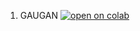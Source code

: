 1. GAUGAN
 [![open on colab](https://colab.research.google.com/assets/colab-badge.svg)](https://colab.research.google.com/drive/1Y_PWISTwbIhO3ZM5Af2SIUgtFC0j_2wT?usp=sharing)
